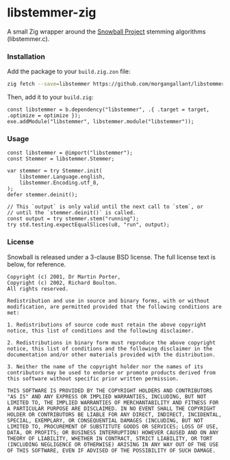 # libstemmer-zig

A small Zig wrapper around the [Snowball Project](https://snowballstem.org) stemming algorithms (libstemmer.c).

### Installation

Add the package to your `build.zig.zon` file:

```bash
zig fetch --save=libstemmer https://github.com/morgangallant/libstemmer-zig/archive/<commit sha>.tar.gz
```

Then, add it to your `build.zig`:

```zig
const libstemmer = b.dependency("libstemmer", .{ .target = target, .optimize = optimize });
exe.addModule("libstemmer", libstemmer.module("libstemmer"));
```

### Usage

```zig
const libstemmer = @import("libstemmer");
const Stemmer = libstemmer.Stemmer;

var stemmer = try Stemmer.init(
    libstemmer.Language.english,
    libstemmer.Encoding.utf_8,
);
defer stemmer.deinit();

// This `output` is only valid until the next call to `stem`, or
// until the `stemmer.deinit()` is called.
const output = try stemmer.stem("running");
try std.testing.expectEqualSlices(u8, "run", output);
```

### License

Snowball is released under a 3-clause BSD license. The full license text is below, for reference.

```
Copyright (c) 2001, Dr Martin Porter,
Copyright (c) 2002, Richard Boulton.
All rights reserved.

Redistribution and use in source and binary forms, with or without modification, are permitted provided that the following conditions are met:

1. Redistributions of source code must retain the above copyright notice, this list of conditions and the following disclaimer.

2. Redistributions in binary form must reproduce the above copyright notice, this list of conditions and the following disclaimer in the documentation and/or other materials provided with the distribution.

3. Neither the name of the copyright holder nor the names of its contributors may be used to endorse or promote products derived from this software without specific prior written permission.

THIS SOFTWARE IS PROVIDED BY THE COPYRIGHT HOLDERS AND CONTRIBUTORS "AS IS" AND ANY EXPRESS OR IMPLIED WARRANTIES, INCLUDING, BUT NOT LIMITED TO, THE IMPLIED WARRANTIES OF MERCHANTABILITY AND FITNESS FOR A PARTICULAR PURPOSE ARE DISCLAIMED. IN NO EVENT SHALL THE COPYRIGHT HOLDER OR CONTRIBUTORS BE LIABLE FOR ANY DIRECT, INDIRECT, INCIDENTAL, SPECIAL, EXEMPLARY, OR CONSEQUENTIAL DAMAGES (INCLUDING, BUT NOT LIMITED TO, PROCUREMENT OF SUBSTITUTE GOODS OR SERVICES; LOSS OF USE, DATA, OR PROFITS; OR BUSINESS INTERRUPTION) HOWEVER CAUSED AND ON ANY THEORY OF LIABILITY, WHETHER IN CONTRACT, STRICT LIABILITY, OR TORT (INCLUDING NEGLIGENCE OR OTHERWISE) ARISING IN ANY WAY OUT OF THE USE OF THIS SOFTWARE, EVEN IF ADVISED OF THE POSSIBILITY OF SUCH DAMAGE.
```
